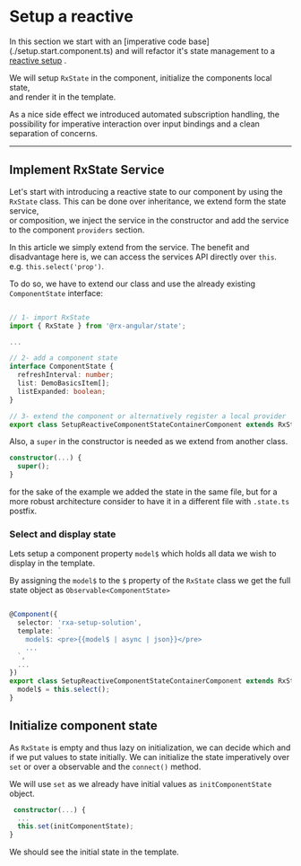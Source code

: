 # Setup a reactive

In this section we start with an [imperative code base] (./setup.start.component.ts) and will refactor
it's state management to a [reactive setup](./setup.solution.component.ts) .

We will setup `RxState` in the component, initialize the components local state,  
and render it in the template.

As a nice side effect we introduced automated subscription handling, the possibility for imperative interaction
over input bindings and a clean separation of concerns.

---

## Implement RxState Service

Let's start with introducing a reactive state to our component by using the `RxState` class.
This can be done over inheritance, we extend form the state service,  
or composition, we inject the service in the constructor and add the service to the component `providers` section.

In this article we simply extend from the service.
The benefit and disadvantage here is, we can access the services API directly over `this`.  
e.g. `this.select('prop')`.

To do so, we have to extend our class and use the already existing `ComponentState` interface:

```typescript

// 1- import RxState
import { RxState } from '@rx-angular/state';

...

// 2- add a component state
interface ComponentState {
  refreshInterval: number;
  list: DemoBasicsItem[];
  listExpanded: boolean;
}

// 3- extend the component or alternatively register a local provider
export class SetupReactiveComponentStateContainerComponent extends RxState<ComponentState> ... {
```

Also, a `super` in the constructor is needed as we extend from another class.

```typescript
constructor(...) {
  super();
}
```

for the sake of the example we added the state in the same file, but for a more robust architecture consider to have it in a different file with `.state.ts` postfix.

### Select and display state

Lets setup a component property `model$` which holds all data we wish to display in the template.

By assigning the `model$` to the `$` property of the `RxState` class we get the full state object as `Observable<ComponentState>`

```typescript

@Component({
  selector: 'rxa-setup-solution',
  template: `
    model$: <pre>{{model$ | async | json}}</pre>
    ...
  `,
  ...
})
export class SetupReactiveComponentStateContainerComponent extends RxState<ComponentState> {
  model$ = this.select();
}
```

## Initialize component state

As `RxState` is empty and thus lazy on initialization, we can decide which and if we put values to state initially.
We can initialize the state imperatively over `set` or over a observable and the `connect()` method.

We will use `set` as we already have initial values as `initComponentState` object.

```typescript
 constructor(...) {
  ...
  this.set(initComponentState);
}
```

We should see the initial state in the template.
